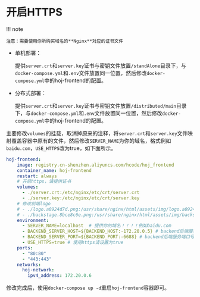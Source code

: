 # 开启HTTPS

!!! note

    注意：需要使用你所购买域名的**Nginx**对应的证书文件



- 单机部署：

  提供`server.crt`和`server.key`证书与密钥文件放置`/standAlone`目录下，与`docker-compose.yml`和`.env`文件放置同一位置，然后修改`docker-compose.yml`中的hoj-frontend的配置。

- 分布式部署：

  提供`server.crt`和`server.key`证书与密钥文件放置`/distributed/main`目录下，与`docker-compose.yml`和`.env`文件放置同一位置，然后修改`docker-compose.yml`中的hoj-frontend的配置。



主要修改`volumes`的挂载，取消掉原来的注释，将`server.crt`和`server.key`文件映射覆盖容器中原有的文件，然后修改`SERVER_NAME`为你的域名，格式例如`baidu.com`，`USE_HTTPS`改为true，如下面所示。

```yaml
hoj-frontend:
    image: registry.cn-shenzhen.aliyuncs.com/hcode/hoj_frontend
    container_name: hoj-frontend
    restart: always
    # 开启https，请提供证书
    volumes:
      - ./server.crt:/etc/nginx/etc/crt/server.crt
      - ./server.key:/etc/nginx/etc/crt/server.key
    # 修改前端logo
    # - ./logo.a0924d7d.png:/usr/share/nginx/html/assets/img/logo.a0924d7d.png
    # - ./backstage.8bce8c6e.png:/usr/share/nginx/html/assets/img/backstage.8bce8c6e.png
    environment:
      - SERVER_NAME=localhost  # 提供你的域名！！！！例如baidu.com
      - BACKEND_SERVER_HOST=${BACKEND_HOST:-172.20.0.5} # backend后端服务地址
      - BACKEND_SERVER_PORT=${BACKEND_PORT:-6688} # backend后端服务端口号
      - USE_HTTPS=true # 使用https请设置为true
    ports:
      - "80:80"
      - "443:443"
    networks:
      hoj-network:
        ipv4_address: 172.20.0.6
```

修改完成后，使用`docker-compose up -d`重启`hoj-frontend`容器即可。